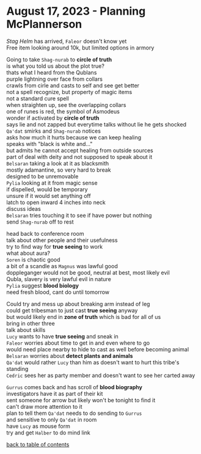 # August 17, 2023 - Planning McPlannerson

_Stag Helm_ has arrived, `Faleor` doesn't know yet  
Free item looking around 10k, but limited options in armory  

Going to take `Shag-nurab` to **circle of truth**  
is what you told us about the plot true?  
thats what I heard from the Qublans  
purple lightning over face from collars  
crawls from cirle and casts to self and see get better  
not a spell recognize, but property of magic items  
not a standard cure spell  
when straighten up, see the overlapping collars  
one of runes is red, the symbol of Asmodeus  
wonder if activated by **circle of truth**  
says lie and not zapped but everytime talks without lie he gets shocked  
`Qa'dat` smirks and `Shag-nurab` notices  
asks how much it hurts because we can keep healing  
speaks with "black is white and..."  
but admits he cannot accept healing from outside sources  
part of deal with deity and not supposed to speak about it  
`Belsaran` taking a look at it as blacksmith  
mostly adamantine, so very hard to break  
designed to be unremovable  
`Pylia` looking at it from magic sense  
if dispelled, would be temporary  
unsure if it would set anything off  
latch to open inward 4 inches into neck  
discuss ideas  
`Belsaran` tries touching it to see if have power but nothing  
send `Shag-nurab` off to rest  

head back to conference room  
talk about other people and their usefulness  
try to find way for **true seeing** to work  
what about aura?  
`Soren` is chaotic good  
a bit of a scandle as `Magnus` was lawful good  
doppleganger would not be good, neutral at best, most likely evil  
Qubla, slavery is very lawful evil in nature  
`Pylia` suggest **blood biology**  
need fresh blood, cant do until tomorrow  

Could try and mess up about breaking arm instead of leg  
could get tribesman to just cast **true seeing** anyway  
but would likely end in **zone of truth** which is bad for all of us  
bring in other three  
talk about skills  
`Lucy` wants to have **true seeing** and sneak in  
`Faleor` worries about time to get in and even where to go  
would need place nearby to hide to cast as well before becoming animal  
`Belsaran` worries about **detect plants and animals**  
`Qa'dat` would rather `Lucy` than him as doesn't want to hurt this tribe's standing  
`Cedric` sees her as party member and doesn't want to see her carted away  

`Gurrus` comes back and has scroll of **blood biography**  
investigators have it as part of their kit  
sent someone for arrow but likely won't be tonight to find it  
can't draw more attention to it  
plan to tell them `Qa'dat` needs to do sending to `Gurrus`  
and sensitive to only `Qa'dat` in room  
have `Lucy` as mouse form  
try and get `Halber` to do mind link  

[back to table of contents](/sessions/README.md)

